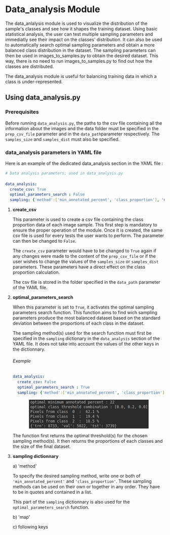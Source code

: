 # **Data_analysis Module**
The data_anlalysis module is used to visualize the distribution of the sample's classes and see how it shapes the training dataset. Using basic statistical analysis, the user can test multiple sampling parameters and immediatly see their impact on the classes' distribution. It can also be used to automatically search optimal sampling parameters and obtain a more balanced class distribution in the dataset. The sampling parameters can then be used in images_to_samples.py to obtain the desired dataset. This way, there is no need to run images_to_samples.py to find out how the classes are distributed.

The data_analysis module is useful for balancing training data in which a class is under-represented. 

## Using data_analysis.py

### Prerequisites
Before running `data_analysis.py`, the paths to the csv file containing all the information about the images and the data folder must be specified in the `prep_csv_file` parameter and in the `data_path`parameter respectively. The `samples_size` and `samples_dist` must also be specified.

### data_analysis parameters in YAML file
Here is an example of the dedicated data_analysis section in the YAML file :

```YAML
# Data analysis parameters; used in data_analysis.py

data_analysis:
  create_csv: True
  optimal_parameters_search : False
  sampling: {'method':['min_annotated_percent', 'class_proportion'], 'map': 0, '0':0, '1':0, '2':0}
```
1. **create_csv**

      This parameter is used to create a csv file containing the class proportion data of each image sample. This first step is mandatory to ensure the proper operation of the module. Once it is created, the same csv file is used for every tests the user wants to perform. The parameter can then be changed to `False`.
      
      The `create_csv` parameter would have to be changed to `True` again if any changes were made to the content of the `prep_csv_file` or if the user wishes to change the values of the `samples_size` or `samples_dist` parameters. These parameters have a direct effect on the class proportion calculation.
      
      The csv file is stored in the folder specified in the `data_path` parameter of the YAML file.
      
1. **optimal_parameters_search**

    When this parameter is set to `True`, it activates the optimal sampling parameters search function. This function aims to find wich sampling parameters produce the most balanced dataset based on the standard deviation between the proportions of each class in the dataset.
    
    The sampling method(s) used for the search function must first be specified in the `sampling` dictionary in the `data_analysis` section of the YAML file. It does not take into account the values of the other keys in the dictionnary.
    
    ###### Example
    ```YAML
    data_analysis:
      create_csv: False
      optimal_parameters_search : True
      sampling: {'method':['min_annotated_percent', 'class_proportion'], 'map': 0, '0':0, '1':0, '2':0}
    ```    
    <p align="center">
       <img align="center" src="/docs/screenshots/stats_parameters_search_map_cp.PNG">
    </p>

    The function first returns the optimal threshold(s) for the chosen sampling method(s). It then returns the proportions of each classes and the size of the final dataset.
    
1. **sampling dictionnary**


    a) 'method'
    
    To specify the desired sampling method, write one or both of `'min_annotated_percent'` and `'class_proportion'`. These sampling methods can be used on their own or together in any order. They have to be in quotes and contained in a list.
    
    This part of the `sampling` dictionnary is also used for the `optimal_parameters_search` function.
    
    
    b) 'map'
    
    
    c) following keys
    
    
